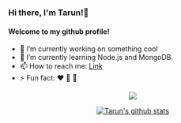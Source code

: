 <!-- <div align="center"> -->
### Hi there, I'm Tarun!👋
#### Welcome to my github profile!
<!-- <div/> -->

- 🔭 I’m currently working on something cool
- 🌱 I’m currently learning Node.js and MongoDB.
- 📫 How to reach me: [Link](https://www.linkedin.com/in/tarun-kumar-7489651a0/)
- ⚡ Fun fact: :heart: :panda_face: :dog:
<!-- <p align="center"><img src="https://i.giphy.com/RThN0hOS2GO4M.gif" /></p> -->
<p align="center"><img src="https://media.tenor.com/images/adf07336af22551743b9eefc63e728e6/tenor.gif" /></p>


<div align="center">
  
[![Tarun's github stats](https://github-readme-stats.vercel.app/api?username=Tarun-19&hide=["prs"])](https://github.com/Tarun-19/github-readme-stats)

  <div/>

